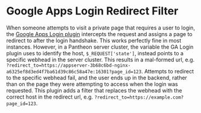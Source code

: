 # Google Apps Login Redirect Filter

When someone attempts to visit a private page that requires a user to login, the
[Google Apps Login plugin](https://wordpress.org/plugins/google-apps-login/)
intercepts the request and assigns a page to redirect to after the login handshake.
This works perfectly fine in most instances. However, in a Pantheon server cluster,
the variable the GA Login plugin uses to identify the host, `$_REQUEST['state']`,
instead points to a specific webhead in the server cluster. This results in a
mal-formed url, e.g.
`?redirect_to=https://appserver-3b68c6bd-nginx-a6325ef8d3ed4f7ba61d39c86c58a47e:16301?page_id=123`.
Attempts to redirect to the specific webhead fail, and the user ends up in the
backend, rather than on the page they were attempting to access when the login
was requested. This plugin adds a filter that replaces the webhead with the correct host
in the redirect url, e.g.
`?redirect_to=https://example.com?page_id=123`.